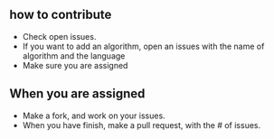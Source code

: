 ## how to contribute

* Check open issues.
* If you want to add an algorithm, open an issues with the name of algorithm and the language
* Make sure you are assigned

## When you are assigned

* Make a fork, and work on your issues.
* When you have finish, make a pull request, with the # of issues.
